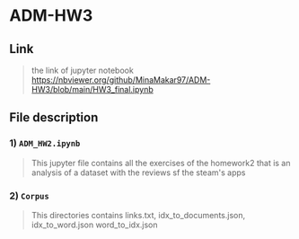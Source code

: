 # ADM-HW3
## Link
> the link of jupyter notebook https://nbviewer.org/github/MinaMakar97/ADM-HW3/blob/main/HW3_final.ipynb
## File description
### 1) `ADM_HW2.ipynb` 
> This jupyter file contains all the exercises of the homework2 that is an analysis of a dataset with the reviews sf the steam's apps
### 2) `Corpus` 
> This directories contains links.txt, idx_to_documents.json, idx_to_word.json word_to_idx.json
